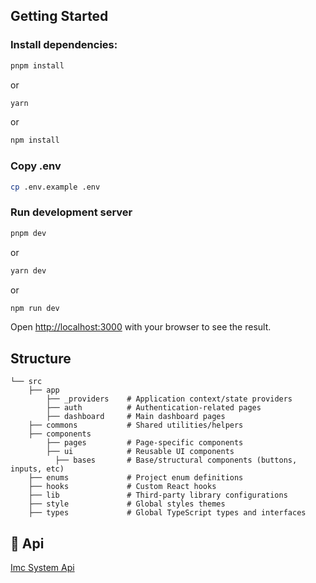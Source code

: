 ## Getting Started

### Install dependencies:

```bash
pnpm install
```

or

```bash
yarn
```

or

```bash
npm install
```

### Copy .env
```bash
cp .env.example .env
```

### Run development server

```bash
pnpm dev
```

or

```bash
yarn dev
```

or

```bash
npm run dev
```

Open [http://localhost:3000](http://localhost:3000) with your browser to see the result.

## Structure

```
└── src
    ├── app
        ├── _providers    # Application context/state providers
        ├── auth          # Authentication-related pages
        ├── dashboard     # Main dashboard pages
    ├── commons           # Shared utilities/helpers
    ├── components
        ├── pages         # Page-specific components
        ├── ui            # Reusable UI components
          ├── bases       # Base/structural components (buttons, inputs, etc)
    ├── enums             # Project enum definitions
    ├── hooks             # Custom React hooks
    ├── lib               # Third-party library configurations
    ├── style             # Global styles themes
    ├── types             # Global TypeScript types and interfaces
```

## 🚀 Api

[Imc System Api](https://github.com/arthurlbo/imc-system/tree/main/server)

